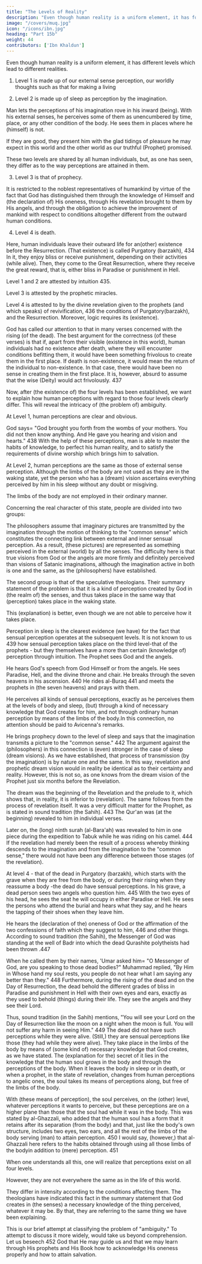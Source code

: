 ```yaml
---
title: "The Levels of Reality"
description: "Even though human reality is a uniform element, it has four different levels which lead to different realities"
image: "/covers/muq.jpg"
icon: "/icons/ibn.jpg"
heading: "Part 15b"
weight: 44
contributors: ['Ibn Khaldun']
---
```





Even though human reality is a uniform element, it has different levels which lead to different realities. 
<!-- differ from each other through
conditions peculiar to them, to such a degree that the realities at each level are different ones. -->

1. Level 1 is made up of our external sense perception, our worldly thoughts such as that for <!-- his thinking which is directed toward --> making a living<!-- , and all the other activities which are granted to him by his present existence. -->

2. Level 2 is made up of sleep as perception by the imagination. 

Man lets the perceptions of his imagination rove in his inward (being). With his external senses, he perceives some of them as unencumbered by time, place, or any other condition of the body. He sees them in places where he (himself) is not. 

If they are good, they present him with the glad tidings of pleasure he may expect in this world and the other world as our truthful (Prophet) promised. 

These two levels are shared by all human individuals, but, as one has seen, they differ as to the way perceptions are attained in them. 

3. Level 3 is that of prophecy. 

It is restricted to the noblest representatives of humankind by virtue of the fact that God has distinguished them through the knowledge of Himself and (the declaration of) His oneness, through His revelation brought to them by His angels, and through the obligation to achieve the improvement of mankind with respect to conditions altogether different from the outward human conditions.

4. Level 4 is death. 

Here, human individuals leave their outward life for an(other) existence before the Resurrection. (That existence) is called
Purgatory (barzakh), 434 In it, they enjoy bliss or receive punishment, depending on their activities (while alive). Then, they come to the Great Resurrection, where they receive the great reward, that is, either bliss in Paradise or punishment in Hell. 

Level 1 and 2 are attested by intuition 435. 

Level 3 is attested by the prophetic miracles. 

Level 4 is attested to by the divine revelation given to the prophets (and which speaks) of revivification, 436 the conditions of Purgatory(barzakh), and the Resurrection. Moreover, logic requires its (existence). 

God has called our attention to that in many verses concerned with the rising (of the dead). The best argument for the correctness (of these verses) is that if, apart from their visible (existence in this world), human individuals had no existence after death, where they will encounter conditions befitting them, it would have been something frivolous to create them in the first place. If death is non-existence, it would mean the return of the individual to non-existence. In that case, there would have been no sense in creating them in the first place. It is, however, absurd to assume that the wise (Deity) would act frivolously. 437 

Now, after (the existence of) the four levels has been established, we want to explain how human perceptions with regard to those four levels clearly differ. This will reveal the intricacy of (the problem of) ambiguity.

At Level 1, human perceptions are clear and obvious. 

God says= "God brought you forth from the wombs of your mothers. You did not then know anything. And He gave you hearing and vision and hearts." 438 With the help of these perceptions, man is able to master the habits of knowledge, to perfect his human reality, and to satisfy the requirements of divine worship which brings him to salvation.

At Level 2, human perceptions are the same as those of external sense perception. Although the limbs of the body are not used as they are in the waking state, yet the person who has a (dream) vision ascertains everything perceived by him in his sleep without any doubt or misgiving. 

The limbs of the body are not employed in their ordinary manner.

Concerning the real character of this state, people are divided into two groups:

The philosophers assume that imaginary pictures are transmitted by the imagination through the motion of thinking to the "common sense" which constitutes the connecting link between external and inner sensual perception. As a result, (these pictures) are represented as something perceived in the external (world) by all the senses. The difficulty here is that true visions from God or the angels are more firmly and definitely perceived than visions of Satanic imaginations, although the imagination active in both is one and the same, as the (philosophers) have established.

The second group is that of the speculative theologians. Their summary statement of the problem is that it is a kind of perception created by God in (the realm of) the senses, and thus takes place in the same way that (perception) takes place in the waking state. 

This (explanation) is better, even though we are not able to perceive how it takes place.

Perception in sleep is the clearest evidence (we have) for the fact that sensual perception operates at the subsequent levels.
It is not known to us 439 how sensual perception takes place on the third level-that of the prophets - but they themselves have a more than certain (knowledge of) perception through intuition. The Prophet sees God and the angels.

He hears God's speech from God Himself or from the angels. He sees Paradise, Hell, and the divine throne and chair. He breaks through the seven heavens in his ascension. 440 He rides al-Buraq 441 and meets the prophets in (the seven heavens) and prays with them. 

He perceives all kinds of sensual perceptions, exactly as he perceives them at the levels of body and sleep, (but) through a kind of necessary knowledge that God creates for him, and not through ordinary human perception by means of the limbs of the body.In this connection, no attention should be paid to Avicenna's remarks. 

He brings prophecy down to the level of sleep and says that the imagination transmits a picture to the "common sense." 442 The argument against the (philosophers) in this connection is (even) stronger in the case of sleep (dream visions). As we have
established, that process of transmission (by the imagination) is by nature one and
the same. In this way, revelation and prophetic dream vision would in reality be
identical as to their certainty and reality. However, this is not so, as one knows from
the dream vision of the Prophet just six months before the Revelation. 

The dream was the beginning of the Revelation and the prelude to it, which shows that, in reality, it is inferior to (revelation). The same follows from the process of revelation itself. It was a very difficult matter for the Prophet, as is stated in sound tradition (the Sahih). 443 The Qur'an was (at the beginning) revealed to him in individual verses. 

Later on, the (long) ninth surah (al-Bara'ah) was revealed to him in one piece during the expedition to Tabuk while he was riding on his camel. 444 If the revelation had merely been the result of a process whereby thinking descends to the imagination and from the imagination to the "common sense," there would not have been any difference between those stages (of the revelation). 


At level 4 - that of the dead in Purgatory (barzakh), which starts with the grave when they are free from the body, or during their rising when they reassume a body -the dead do have sensual perceptions. In his grave, a dead person sees two angels who question him. 445 With the two eyes of his head, he sees the seat he will occupy in either Paradise or Hell. He sees the persons who attend the burial and hears what they say, and he hears the tapping of their shoes when they leave him. 

He hears the (declaration of the) oneness of God or the affirmation of the two confessions of faith which they suggest to him, 446 and other things. According to sound tradition (the Sahih), the Messenger of God was standing at the well of
Badr into which the dead Qurashite polytheists had been thrown .447 

When he called them by their names, 'Umar asked him= "O Messenger of God, are you speaking to those dead bodies?" Muhammad replied, "By Him in Whose hand my soul rests, you people do not hear what I am saying any better than they." 448
Furthermore, during the rising of the dead and on the Day of Resurrection, the dead behold the different grades of bliss in Paradise and punishment in Hell with their own eyes and ears, exactly as they used to behold (things) during their life.
They see the angels and they see their Lord. 

Thus, sound tradition (in the Sahih) mentions, "You will see your Lord on the Day of Resurrection like the moon on a night when the moon is full. You will not suffer any harm in seeing Him." 449 The dead did not have such perceptions while they were alive. (Still,) they are sensual perceptions like those (they had while they were alive). They take place
in the limbs of the body by means of (some kind of) necessary knowledge that God creates, as we have stated. The (explanation for the) secret of it lies in the knowledge that the human soul grows in the body and through the perceptions of the
body. When it leaves the body in sleep or in death, or when a prophet, in the state of revelation, changes from human perceptions to angelic ones, the soul takes its means of perceptions along, but free of the limbs of the body. 

With (these means of perception), the soul perceives, on the (other) level, whatever perceptions it wants to perceive, but these perceptions are on a higher plane than those that the soul had while it was in the body. This was stated by al-Ghazzali, who added that the human soul has a form that it retains after its separation (from the body) and that, just like
the body's own structure, includes two eyes, two ears, and all the rest of the limbs of the body serving (man) to attain perception. 450 I would say, (however,) that al-Ghazzali here refers to the habits obtained through using all those limbs of the bodyin addition to (mere) perception. 451

When one understands all this, one will realize that perceptions exist on all four levels. 

However, they are not everywhere the same as in the life of this world.

They differ in intensity according to the conditions affecting them. The theologians have indicated this fact in the summary statement that God creates in (the senses) a necessary knowledge of the thing perceived, whatever it may be. By that, they are referring to the same thing we have been explaining.

This is our brief attempt at classifying the problem of "ambiguity." To attempt to discuss it more widely, would take us beyond comprehension. Let us beseech 452 God that He may guide us and that we may learn through His prophets
and His Book how to acknowledge His oneness properly and how to attain salvation.

